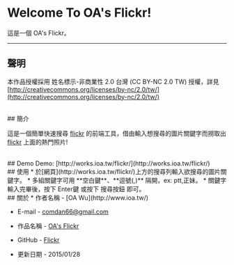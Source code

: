 # Welcome To OA's Flickr!
這是一個 OA's Flickr。

---
## 聲明
本作品授權採用 姓名標示-非商業性 2.0 台灣 (CC BY-NC 2.0 TW) 授權，詳見 [http://creativecommons.org/licenses/by-nc/2.0/tw/](http://creativecommons.org/licenses/by-nc/2.0/tw/) 


<br/>
## 簡介

這是一個簡單快速搜尋 [flickr](https://www.flickr.com/) 的前端工具，借由輸入想搜尋的圖片關鍵字而撈取出 [flickr](https://www.flickr.com/) 上面的熱門照片!

<br/>
## Demo
Demo: [http://works.ioa.tw/flickr/](http://works.ioa.tw/flickr/)

<br/>
## 使用
* 於[網頁](http://works.ioa.tw/flickr/)上方的搜尋列輸入欲搜尋的圖片關鍵字。
* 多組關鍵字可用 **空白鍵**、**逗號(,)** 隔開，ex: ptt,正妹。
* 關鍵字輸入完畢後，按下 Enter鍵 或按下 搜尋按鈕 即可。

<br/>
## 關於
* 作者名稱 - [OA Wu](http://www.ioa.tw/)

* E-mail - <comdan66@gmail.com>

* 作品名稱 - [OA's Flickr](http://works.ioa.tw/flickr/)

* GitHub - [Flickr](https://github.com/comdan66/flickr)

* 更新日期 - 2015/01/28
